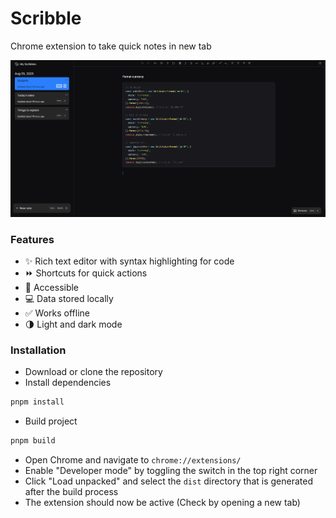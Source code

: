 # Scribble

Chrome extension to take quick notes in new tab

![Coding notes](./screenshots/code.png)

### Features

- ✨ Rich text editor with syntax highlighting for code
- ⏩ Shortcuts for quick actions
- 🎉 Accessible
- 💻 Data stored locally
- ✅ Works offline
- 🌗 Light and dark mode

### Installation

- Download or clone the repository
- Install dependencies

```sh
pnpm install
```

- Build project

```sh
pnpm build
```

- Open Chrome and navigate to `chrome://extensions/`
- Enable "Developer mode" by toggling the switch in the top right corner
- Click "Load unpacked" and select the `dist` directory that is generated after the build process
- The extension should now be active (Check by opening a new tab)
